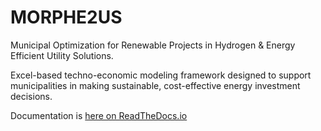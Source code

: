 # MORPHE2US

Municipal Optimization for Renewable Projects in Hydrogen & Energy Efficient Utility Solutions.

Excel-based techno-economic modeling framework designed to support municipalities in making sustainable, cost-effective energy investment decisions.

Documentation is [here on ReadTheDocs.io](https://morphe2us.readthedocs.io/en/latest/)
